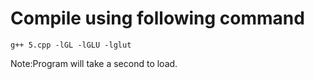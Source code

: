 # Compile using following command
```
g++ 5.cpp -lGL -lGLU -lglut
```
Note:Program will take a second to load.
